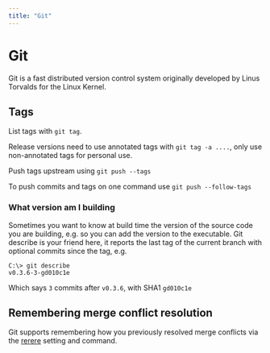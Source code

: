 ```yaml
---
title: "Git"
---
```

# Git

Git is a fast distributed version control system originally developed by Linus Torvalds for the Linux Kernel.

## Tags
List tags with `git tag`.

Release versions need to use annotated tags with `git tag -a ....`, only use non-annotated tags for personal use.

Push tags upstream using `git push --tags`

To push commits and tags on one command use `git push --follow-tags`

### What version am I building
Sometimes you want to know at build time the version of the source code you are building, e.g. so you can add the version to the executable.  Git describe is your friend here, it reports the last tag of the current branch with optional commits since the tag, e.g.
```
C:\> git describe
v0.3.6-3-gd010c1e
```
Which says `3` commits after `v0.3.6`, with SHA1 `gd010c1e`

## Remembering merge conflict resolution

Git supports remembering how you previously resolved merge conflicts via the [rerere](https://git-scm.com/blog/2010/03/08/rerere.html) setting and command.